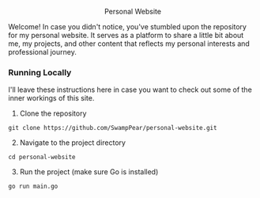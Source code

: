 <p style="text-align: center">Personal Website</p>

Welcome! In case you didn't notice, you've stumbled upon the repository for my
personal website. It serves as a platform to share a little bit about me, my 
projects, and other content that reflects my personal interests and professional
journey.

### Running Locally

I'll leave these instructions here in case you want to check out some of the
inner workings of this site.

1. Clone the repository

```
git clone https://github.com/SwampPear/personal-website.git
```

2. Navigate to the project directory

```
cd personal-website
```

3. Run the project (make sure Go is installed)

```
go run main.go
```